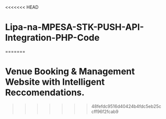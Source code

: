 <<<<<<< HEAD
# Lipa-na-MPESA-STK-PUSH-API-Integration-PHP-Code
=======
# Venue Booking & Management Website with Intelligent Reccomendations.
>>>>>>> 48fefdc9516d40424b4fdc5eb25ccff96f2fcab9
